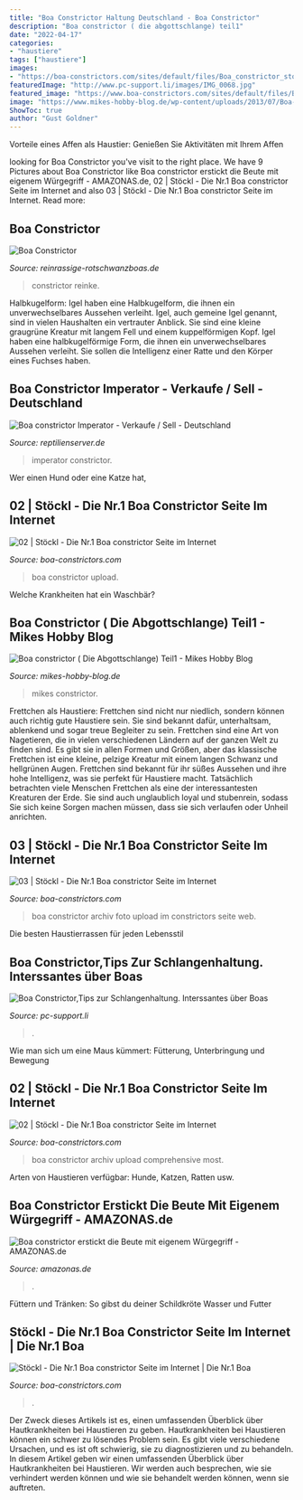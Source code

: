 ```yaml
---
title: "Boa Constrictor Haltung Deutschland - Boa Constrictor"
description: "Boa constrictor ( die abgottschlange) teil1"
date: "2022-04-17"
categories:
- "haustiere"
tags: ["haustiere"]
images:
- "https://boa-constrictors.com/sites/default/files/Boa_constrictor_stoeckl_archiv_0129.jpg"
featuredImage: "http://www.pc-support.li/images/IMG_0068.jpg"
featured_image: "https://www.boa-constrictors.com/sites/default/files/Boa_constrictor_stoeckl_archiv_0667.jpg"
image: "https://www.mikes-hobby-blog.de/wp-content/uploads/2013/07/Boa-constrictor-300x225.jpg"
ShowToc: true
author: "Gust Goldner"
---
```



Vorteile eines Affen als Haustier: Genießen Sie Aktivitäten mit Ihrem Affen

	

		
looking for Boa Constrictor you've visit to the right place. We have 9 Pictures about Boa Constrictor like Boa constrictor erstickt die Beute mit eigenem Würgegriff - AMAZONAS.de, 02 | Stöckl - Die Nr.1 Boa constrictor Seite im Internet and also 03 | Stöckl - Die Nr.1 Boa constrictor Seite im Internet. Read more:
		
    
## Boa Constrictor

<img loading=lazy src="http://www.reinrassige-rotschwanzboas.de/index2-Dateien/image006.jpg" onerror="this.onerror=null;this.src='https://tse2.mm.bing.net/th?id=OIP.Nobw9nEErar2D0cdmw6qoAHaFi&amp;pid=15.1';" alt="Boa Constrictor">

_Source: reinrassige-rotschwanzboas.de_

>constrictor reinke. 

	

Halbkugelform: Igel haben eine Halbkugelform, die ihnen ein unverwechselbares Aussehen verleiht.
Igel, auch gemeine Igel genannt, sind in vielen Haushalten ein vertrauter Anblick. Sie sind eine kleine graugrüne Kreatur mit langem Fell und einem kuppelförmigen Kopf. Igel haben eine halbkugelförmige Form, die ihnen ein unverwechselbares Aussehen verleiht. Sie sollen die Intelligenz einer Ratte und den Körper eines Fuchses haben.

    
## Boa Constrictor Imperator - Verkaufe / Sell - Deutschland

<img loading=lazy src="https://www.reptilienserver.de/images/2018/08/24/931/boa-constrictor-imperator_2.jpg" onerror="this.onerror=null;this.src='https://tse3.mm.bing.net/th?id=OIP.0lr8OIu6TcmPc47ou9xo-wHaNK&amp;pid=15.1';" alt="Boa constrictor Imperator - Verkaufe / Sell - Deutschland">

_Source: reptilienserver.de_

>imperator constrictor. 

	

Wer einen Hund oder eine Katze hat,

    
## 02 | Stöckl - Die Nr.1 Boa Constrictor Seite Im Internet

<img loading=lazy src="https://boa-constrictors.com/sites/default/files/Boa_constrictor_stoeckl_archiv_0114.jpg" onerror="this.onerror=null;this.src='https://tse3.mm.bing.net/th?id=OIP._dlU-z0CJHeytsbJf8V4sAHaFj&amp;pid=15.1';" alt="02 | Stöckl - Die Nr.1 Boa constrictor Seite im Internet">

_Source: boa-constrictors.com_

>boa constrictor upload. 

	

Welche Krankheiten hat ein Waschbär?

    
## Boa Constrictor ( Die Abgottschlange) Teil1 - Mikes Hobby Blog

<img loading=lazy src="https://www.mikes-hobby-blog.de/wp-content/uploads/2013/07/Boa-constrictor-300x225.jpg" onerror="this.onerror=null;this.src='https://tse3.mm.bing.net/th?id=OIP.dg_CGDQe6keV5TKPk1o4JAAAAA&amp;pid=15.1';" alt="Boa constrictor ( Die Abgottschlange) Teil1 - Mikes Hobby Blog">

_Source: mikes-hobby-blog.de_

>mikes constrictor. 

	

Frettchen als Haustiere: Frettchen sind nicht nur niedlich, sondern können auch richtig gute Haustiere sein. Sie sind bekannt dafür, unterhaltsam, ablenkend und sogar treue Begleiter zu sein.
Frettchen sind eine Art von Nagetieren, die in vielen verschiedenen Ländern auf der ganzen Welt zu finden sind. Es gibt sie in allen Formen und Größen, aber das klassische Frettchen ist eine kleine, pelzige Kreatur mit einem langen Schwanz und hellgrünen Augen. Frettchen sind bekannt für ihr süßes Aussehen und ihre hohe Intelligenz, was sie perfekt für Haustiere macht. Tatsächlich betrachten viele Menschen Frettchen als eine der interessantesten Kreaturen der Erde. Sie sind auch unglaublich loyal und stubenrein, sodass Sie sich keine Sorgen machen müssen, dass sie sich verlaufen oder Unheil anrichten.

    
## 03 | Stöckl - Die Nr.1 Boa Constrictor Seite Im Internet

<img loading=lazy src="https://www.boa-constrictors.com/sites/default/files/Boa_constrictor_stoeckl_archiv_0223.jpg" onerror="this.onerror=null;this.src='https://tse4.mm.bing.net/th?id=OIP.CMnEyXLjKAbrz58t2CV7xwHaFI&amp;pid=15.1';" alt="03 | Stöckl - Die Nr.1 Boa constrictor Seite im Internet">

_Source: boa-constrictors.com_

>boa constrictor archiv foto upload im constrictors seite web. 

	

Die besten Haustierrassen für jeden Lebensstil

    
## Boa Constrictor,Tips Zur Schlangenhaltung. Interssantes über Boas

<img loading=lazy src="http://www.pc-support.li/images/IMG_0068.jpg" onerror="this.onerror=null;this.src='https://tse2.mm.bing.net/th?id=OIP.XTniK6tUxlZzskr4hV4migHaFj&amp;pid=15.1';" alt="Boa Constrictor,Tips zur Schlangenhaltung. Interssantes über Boas">

_Source: pc-support.li_

>. 

	

Wie man sich um eine Maus kümmert: Fütterung, Unterbringung und Bewegung

    
## 02 | Stöckl - Die Nr.1 Boa Constrictor Seite Im Internet

<img loading=lazy src="https://boa-constrictors.com/sites/default/files/Boa_constrictor_stoeckl_archiv_0129.jpg" onerror="this.onerror=null;this.src='https://tse1.mm.bing.net/th?id=OIP.t44YhD16ZT9eRaH0VGTfwAHaGa&amp;pid=15.1';" alt="02 | Stöckl - Die Nr.1 Boa constrictor Seite im Internet">

_Source: boa-constrictors.com_

>boa constrictor archiv upload comprehensive most. 

	

Arten von Haustieren verfügbar: Hunde, Katzen, Ratten usw.

    
## Boa Constrictor Erstickt Die Beute Mit Eigenem Würgegriff - AMAZONAS.de

<img loading=lazy src="http://amazonas.de/wp-content/uploads/2017/07/Boa_constrictor.png" onerror="this.onerror=null;this.src='https://tse2.mm.bing.net/th?id=OIP.0CChGs4luRGlkOzdYT8sPgHaEK&amp;pid=15.1';" alt="Boa constrictor erstickt die Beute mit eigenem Würgegriff - AMAZONAS.de">

_Source: amazonas.de_

>. 

	

Füttern und Tränken: So gibst du deiner Schildkröte Wasser und Futter

    
## Stöckl - Die Nr.1 Boa Constrictor Seite Im Internet | Die Nr.1 Boa

<img loading=lazy src="https://www.boa-constrictors.com/sites/default/files/Boa_constrictor_stoeckl_archiv_0667.jpg" onerror="this.onerror=null;this.src='https://tse2.mm.bing.net/th?id=OIP.128EmfsDN73cXEEsFH19lwHaGK&amp;pid=15.1';" alt="Stöckl - Die Nr.1 Boa constrictor Seite im Internet | Die Nr.1 Boa">

_Source: boa-constrictors.com_

>. 

	

Der Zweck dieses Artikels ist es, einen umfassenden Überblick über Hautkrankheiten bei Haustieren zu geben.
Hautkrankheiten bei Haustieren können ein schwer zu lösendes Problem sein. Es gibt viele verschiedene Ursachen, und es ist oft schwierig, sie zu diagnostizieren und zu behandeln. In diesem Artikel geben wir einen umfassenden Überblick über Hautkrankheiten bei Haustieren. Wir werden auch besprechen, wie sie verhindert werden können und wie sie behandelt werden können, wenn sie auftreten.

